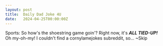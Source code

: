 ```yaml
---
layout: post
title:  Daily Dad Joke 4U
date:   2024-04-25T00:00:00Z
---
```

Sports: So how's the shoestring game goin'? Right now, it's ***ALL TIED-UP!*** Oh my-oh-my! I couldn't find a cornylamejokes subreddit, so... ~Skip
